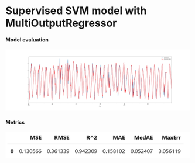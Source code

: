 # Supervised SVM model with MultiOutputRegressor

#### Model evaluation
![](./prediction_2021_2022.png)

#### Metrics
![](./metrics_2021-2022.PNG)
